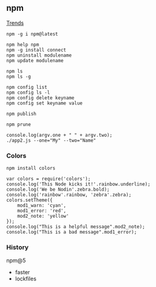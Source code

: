 npm
-

[Trends](http://www.npmtrends.com/ws-vs-socket.io)

````
npm -g i npm@latest
````

````
npm help npm
npm -g install connect
npm uninstall modulename
npm update modulename

npm ls
npm ls -g

npm config list
npm config ls -l
npm config delete keyname
npm config set keyname value

npm publish

npm prune
````

````
console.log(argv.one + " " + argv.two);
./app2.js --one="My" --two="Name"
````

### Colors

````
npm install colors

var colors = require('colors');
console.log('This Node kicks it!'.rainbow.underline);
console.log('We be Nodin'.zebra.bold);
console.log('rainbow'.rainbow, 'zebra'.zebra);
colors.setTheme({
    mod1_warn: 'cyan',
    mod1_error: 'red',
    mod2_note: 'yellow'
});
console.log("This is a helpful message".mod2_note);
console.log("This is a bad message".mod1_error);
````

### History

npm@5

* faster
* lockfiles
